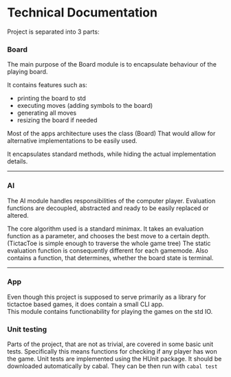 # Technical Documentation

Project is separated into 3 parts:

### Board
The main purpose of the Board module is to encapsulate behaviour of the playing board.

It contains features such as: 
- printing the board to std
- executing moves (adding symbols to the board)
- generating all moves
- resizing the board if needed


Most of the apps architecture uses the class (Board)
That would allow for alternative implementations to be easily used.   

It encapsulates standard methods, while hiding the actual implementation details.

---
### AI
The AI module handles responsibilities of the computer player.
Evaluation functions are decoupled, abstracted and ready to be easily replaced or altered.


The core algorithm used is a standard minimax.
It takes an evaluation function as a parameter, and chooses the best move to a certain depth. (TictacToe is simple enough to traverse the whole game tree)
The static evaluation function is consequently different for each gamemode. 
Also contains a function, that determines, whether the board state is terminal.

---
### App
Even though this project is supposed to serve primarily as a library for tictactoe based games, it does contain a small CLI app.  
This module contains functionability for playing the games on the std IO.



### Unit testing
Parts of the project, that are not as trivial, are covered in some basic unit tests.
Specifically this means functions for checking if any player has won the game.
Unit tests are implemented using the HUnit package. It should be downloaded automatically by cabal.
They can be then run with `cabal test`


